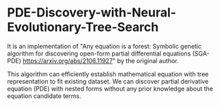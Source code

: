 # PDE-Discovery-with-Neural-Evolutionary-Tree-Search
It is an implementation of "Any equation is a forest: Symbolic genetic algorithm for discovering open-form partial differential equations (SGA-PDE) https://arxiv.org/abs/2106.11927" by the original author.  

This algorithm can efficiently establish mathematical equation with tree representation to fit existing dataset. We can discover partial derivative equation (PDE) with nested forms without any prior knowledge about the equation candidate terms.  

